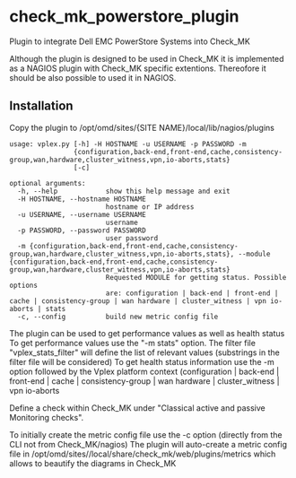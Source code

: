 # check_mk_powerstore_plugin
Plugin to integrate Dell EMC PowerStore Systems into Check_MK

Although the plugin is designed to be used in Check_MK it is implemented as a NAGIOS plugin with Check_MK specific extentions. Thereofore it should be also possible to used it in NAGIOS. 

## Installation

Copy the plugin to /opt/omd/sites/{SITE NAME}/local/lib/nagios/plugins 

```
usage: vplex.py [-h] -H HOSTNAME -u USERNAME -p PASSWORD -m
                {configuration,back-end,front-end,cache,consistency-group,wan,hardware,cluster_witness,vpn,io-aborts,stats}
                [-c]

optional arguments:
  -h, --help            show this help message and exit
  -H HOSTNAME, --hostname HOSTNAME
                        hostname or IP address
  -u USERNAME, --username USERNAME
                        username
  -p PASSWORD, --password PASSWORD
                        user password
  -m {configuration,back-end,front-end,cache,consistency-group,wan,hardware,cluster_witness,vpn,io-aborts,stats}, --module {configuration,back-end,front-end,cache,consistency-group,wan,hardware,cluster_witness,vpn,io-aborts,stats}
                        Requested MODULE for getting status. Possible options
                        are: configuration | back-end | front-end | cache | consistency-group | wan hardware | cluster_witness | vpn io-aborts | stats
  -c, --config          build new metric config file
```


The plugin can be used to get performance values as well as health status
To get performance values use the "-m stats" option. The filter file "vplex_stats_filter" will define the list of relevant values (substrings in the filter file will be considered)
To get health status information use the -m option followed by the Vplex platform context (configuration | back-end | front-end | cache | consistency-group | wan hardware | cluster_witness | vpn io-aborts

Define a check within Check_MK under "Classical active and passive Monitoring checks".

To initially create the metric config file use the -c option (directly from the CLI not from Check_MK/nagios)
The plugin will auto-create a metric config file in /opt/omd/sites/<site>/local/share/check_mk/web/plugins/metrics which allows to beautify the diagrams in Check_MK

